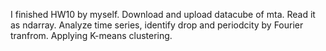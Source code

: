 I finished HW10 by myself.
Download and upload datacube of mta.
Read it as ndarray.
Analyze time series, identify drop and periodcity by Fourier tranfrom.
Applying K-means clustering.
